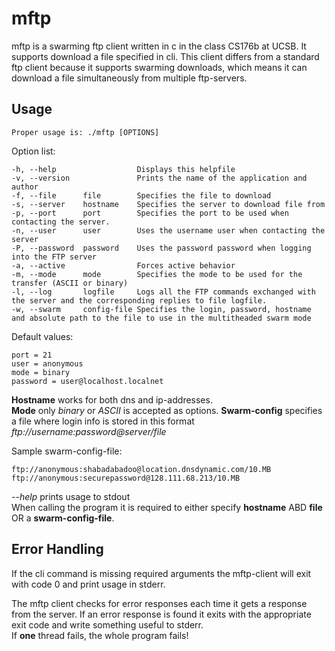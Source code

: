 mftp
====

mftp is a swarming ftp client written in c in the class CS176b at UCSB. It supports download a file specified in cli. This client differs from a standard ftp client because it supports swarming downloads, which means it can download a file simultaneously from multiple ftp-servers. 




Usage
-----
	
	Proper usage is: ./mftp [OPTIONS]

Option list: 
	
	-h, --help					Displays this helpfile
 	-v, --version				Prints the name of the application and author
	-f, --file		file		Specifies the file to download
	-s, --server	hostname	Specifies the server to download file from
	-p, --port		port		Specifies the port to be used when contacting the server.
	-n, --user		user		Uses the username user when contacting the server
	-P, --password	password	Uses the password password when logging into the FTP server
	-a, --active				Forces active behavior
	-m, --mode		mode		Specifies the mode to be used for the transfer (ASCII or binary)
	-l, --log		logfile		Logs all the FTP commands exchanged with the server and the corresponding replies to file logfile. 
 	-w, --swarm		config-file	Specifies the login, password, hostname and absolute path to the file to use in the multitheaded swarm mode
 
Default values:

	port = 21
	user = anonymous
	mode = binary
	password = user@localhost.localnet

**Hostname** works for both dns and ip-addresses.  
**Mode** only *binary* or *ASCII* is accepted as options.
**Swarm-config** specifies a file where login info is stored in this format *ftp://username:password@server/file*

Sample swarm-config-file:

	ftp://anonymous:shabadabadoo@location.dnsdynamic.com/10.MB
	ftp://anonymous:securepassword@128.111.68.213/10.MB

*--help* prints usage to stdout  
When calling the program it is required to either specify **hostname** ABD **file** OR a **swarm-config-file**.



Error Handling
--------------
If the cli command is missing required arguments the mftp-client will exit with code 0 and print usage in stderr. 


The mftp client checks for error responses each time it gets a response from the server. If an error response is found it exits with the appropriate exit code and write something useful to stderr.  
If **one** thread fails, the whole program fails!